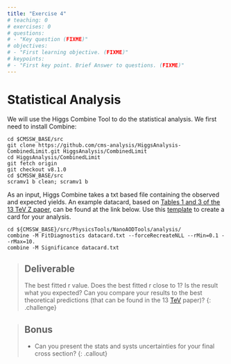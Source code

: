 ```yaml
---
title: "Exercise 4"
# teaching: 0
# exercises: 0
# questions:
# - "Key question (FIXME)"
# objectives:
# - "First learning objective. (FIXME)"
# keypoints:
# - "First key point. Brief Answer to questions. (FIXME)"
---
```


# Statistical Analysis


We will use the Higgs Combine Tool to do the statistical analysis. We first need to install Combine:

```shell
cd $CMSSW_BASE/src
git clone https://github.com/cms-analysis/HiggsAnalysis-CombinedLimit.git HiggsAnalysis/CombinedLimit
cd HiggsAnalysis/CombinedLimit
git fetch origin
git checkout v8.1.0
cd $CMSSW_BASE/src
scramv1 b clean; scramv1 b
```

As an input, Higgs Combine takes a txt based file containing the observed and expected yields. An example datacard, based on [Tables 1 and 3 of the 13 TeV Z paper](https://cms-results.web.cern.ch/cms-results/public-results/publications/HIG-15-007/#Tab), can be found at the link below. Use this [template](https://github.com/jingyucms/nanoAOD-tools/blob/cmsdas2023/analysis/datacard_mumu.txt) to create a card for your analysis.

```shell
cd ${CMSSW_BASE}/src/PhysicsTools/NanoAODTools/analysis/
combine -M FitDiagnostics datacard.txt --forceRecreateNLL --rMin=0.1 --rMax=10.
combine -M Significance datacard.txt
```

> ## Deliverable
>The best fitted r value. Does the best fitted r close to 1? Is the result what you expected?
>Can you compare your results to the best theoretical predictions (that can be found in the 13 [TeV](https://twiki.cern.ch/twiki/bin/view/CMS/TeV) paper)?
{: .challenge}


> ## Bonus
> - Can you present the stats and systs uncertainties for your final cross section?
{: .callout}